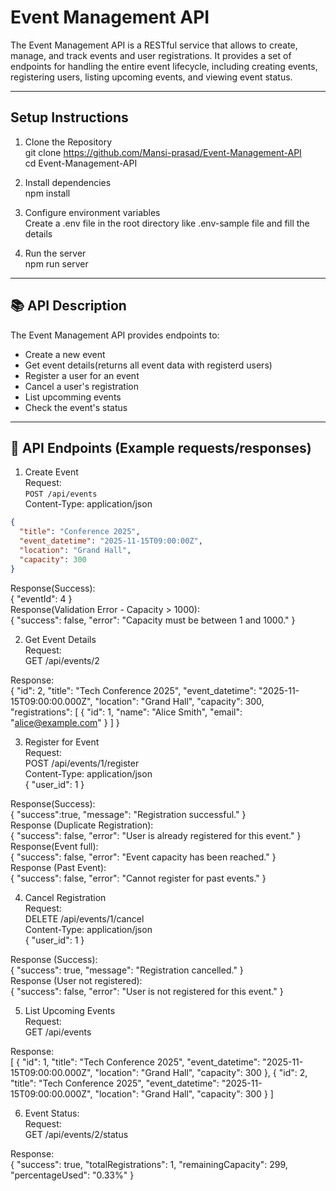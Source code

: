 # Event Management API  

The Event Management API is a RESTful service that allows to create, manage, and track events and user registrations. It provides a set of endpoints for handling the entire event lifecycle, including creating events, registering users, listing upcoming events, and viewing event status.  

---  

## Setup Instructions  
1. Clone the Repository  
git clone https://github.com/Mansi-prasad/Event-Management-API  
cd Event-Management-API  

2. Install dependencies  
npm install  

3. Configure environment variables  
Create a .env file in the root directory like .env-sample file and fill the details  

4. Run the server  
npm run server  

---  

## 📚 API Description  
The Event Management API provides endpoints to:  
* Create a new event  
* Get event details(returns all event data with registerd users)  
* Register a user for an event  
* Cancel a user's registration  
* List upcomming events  
* Check the event's status  

---  

## 🚀 API Endpoints (Example requests/responses)  
1. Create Event  
Request:  
`POST /api/events`  
Content-Type: application/json  
```json
{
  "title": "Conference 2025",
  "event_datetime": "2025-11-15T09:00:00Z",
  "location": "Grand Hall",
  "capacity": 300
}  
```

Response(Success):   
{
  "eventId": 4
}  
Response(Validation Error - Capacity > 1000):  
{
  "success": false,
  "error": "Capacity must be between 1 and 1000."
}  


2. Get Event Details  
Request:  
GET /api/events/2 

Response:  
{
  "id": 2,
  "title": "Tech Conference 2025",
  "event_datetime": "2025-11-15T09:00:00.000Z",
  "location": "Grand Hall",
  "capacity": 300,
  "registrations": [
      {
        "id": 1,
        "name": "Alice Smith",
        "email": "alice@example.com"
      }
    ]
}  


3. Register for Event  
Request:  
POST /api/events/1/register  
Content-Type: application/json  
{
  "user_id": 1
}  

Response(Success):  
{
  "success":true,
  "message": "Registration successful."
}  
Response (Duplicate Registration):  
{
  "success": false,
  "error": "User is already registered for this event."
}  
Response(Event full):  
{
  "success": false,
  "error": "Event capacity has been reached."
}  
Response (Past Event):  
{
  "success": false,
  "error": "Cannot register for past events."
}  


4. Cancel Registration  
Request:  
DELETE /api/events/1/cancel  
Content-Type: application/json   
{
  "user_id": 1
}

Response (Success):  
{
  "success": true,
  "message": "Registration cancelled."
}   
Response (User not registered):  
{
  "success": false,
  "error": "User is not registered for this event."
}  


5. List Upcoming Events  
Request:  
GET /api/events

Response:  
[
  {
    "id": 1,
    "title": "Tech Conference 2025",
    "event_datetime": "2025-11-15T09:00:00.000Z",
    "location": "Grand Hall",
    "capacity": 300
    },
    {
      "id": 2,
      "title": "Tech Conference 2025",
      "event_datetime": "2025-11-15T09:00:00.000Z",
      "location": "Grand Hall",
      "capacity": 300
    }
]  


6. Event Status:  
Request:  
GET /api/events/2/status  

Response:  
{
  "success": true,
  "totalRegistrations": 1,
  "remainingCapacity": 299,
  "percentageUsed": "0.33%"
}  

